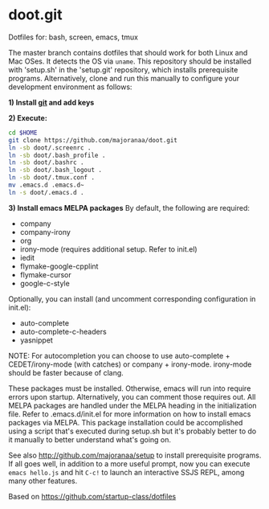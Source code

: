 doot.git
============
Dotfiles for: bash, screen, emacs, tmux

The master branch contains dotfiles that should work for both Linux and Mac
OSes. It detects the OS via `uname`. This repository should be installed with
'setup.sh' in the 'setup.git' repository, which installs prerequisite programs.
Alternatively, clone and run this manually to configure your development
environment as follows:

**1) Install [git](http://git-scm.com/downloads) and add keys**

**2) Execute:**
```sh
cd $HOME
git clone https://github.com/majoranaa/doot.git
ln -sb doot/.screenrc .
ln -sb doot/.bash_profile .
ln -sb doot/.bashrc .
ln -sb doot/.bash_logout .
ln -sb doot/.tmux.conf .
mv .emacs.d .emacs.d~
ln -s doot/.emacs.d .
```

**3) Install emacs MELPA packages**
By default, the following are required:
* company
* company-irony
* org
* irony-mode (requires additional setup. Refer to init.el)
* iedit
* flymake-google-cpplint
* flymake-cursor
* google-c-style

Optionally, you can install (and uncomment corresponding configuration in
init.el):
* auto-complete
* auto-complete-c-headers
* yasnippet

NOTE: For autocompletion you can choose to use auto-complete + CEDET/irony-mode
(with catches) or company + irony-mode. irony-mode should be faster because of
clang.

These packages must be installed. Otherwise, emacs will run into require errors
upon startup. Alternatively, you can comment those requires out. All MELPA
packages are handled under the MELPA heading in the initialization file. Refer
to .emacs.d/init.el for more information on how to install emacs packages via
MELPA. This package installation could be accomplished using a script that's
executed during setup.sh but it's probably better to do it manually to better
understand what's going on.

See also http://github.com/majoranaa/setup to install prerequisite programs. If
all goes well, in addition to a more useful prompt, now you can execute
`emacs hello.js` and hit `C-c!` to launch an interactive SSJS REPL, among many
other features.

Based on https://github.com/startup-class/dotfiles
